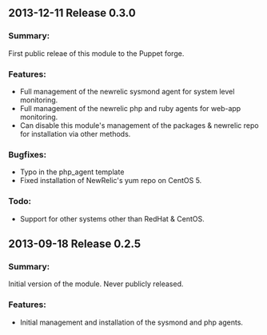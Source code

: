 ## 2013-12-11 Release 0.3.0
### Summary:

First public releae of this module to the Puppet forge.

### Features:

- Full management of the newrelic sysmond agent for system level monitoring.
- Full management of the newrelic php and ruby agents for web-app monitoring.
- Can disable this module's management of the packages & newrelic repo for installation via other methods.

### Bugfixes:

- Typo in the php_agent template
- Fixed installation of NewRelic's yum repo on CentOS 5.

### Todo:

- Support for other systems other than RedHat & CentOS.

## 2013-09-18 Release 0.2.5
### Summary:

Initial version of the module.  Never publicly released.

### Features:

- Initial management and installation of the sysmond and php agents.
